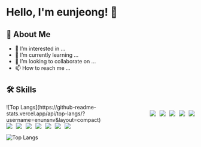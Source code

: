 # Hello, I'm eunjeong! 🌱



## 🚀 About Me

- 👀 I’m interested in ...
- 📔 I’m currently learning ...
- 💞️ I’m looking to collaborate on ...
- 📫 How to reach me ...



## 🛠️ Skills

<div style="display: flex; gap: 10px; align-items: center;">
  ![Top Langs](https://github-readme-stats.vercel.app/api/top-langs/?username=enunsnv&layout=compact) 
  
  <img src="https://img.shields.io/badge/react-%2320232a.svg?style=flat&logo=react&logoColor=%2361DAFB"/>
  <img src="https://img.shields.io/badge/html5-%23E34F26.svg?style=flat&logo=html5&logoColor=white"/>
  <img src="https://img.shields.io/badge/javascript-%23323330.svg?style=flat&logo=javascript&logoColor=%23F7DF1E"/>
  <img src="https://img.shields.io/badge/tailwindcss-%2338B2AC.svg?style=flat&logo=tailwind-css&logoColor=white"/>
  <img src="https://img.shields.io/badge/styled--components-DB7093?style=flat&logo=styled-components&logoColor=white"/>
</div>
<div style="display: flex; gap: 10px; align-items: center;">
  <img src="https://img.shields.io/badge/Next-black?style=flat&logo=next.js&logoColor=white"/>
  <img src="https://img.shields.io/badge/node.js-6DA55F?style=flat&logo=node.js&logoColor=white"/>
  <img src="https://img.shields.io/badge/vite-%23646CFF.svg?style=flat&logo=vite&logoColor=white"/>
  <img src="https://img.shields.io/badge/netlify-%23000000.svg?style=flat&logo=netlify&logoColor=#00C7B7"/>
  <img src="https://img.shields.io/badge/figma-%23F24E1E.svg?style=flat&logo=figma&logoColor=white"/>
  <img src="https://img.shields.io/badge/Notion-%23000000.svg?style=flat&logo=notion&logoColor=white"/>
  <img src="https://img.shields.io/badge/github-%23121011.svg?style=flat&logo=github&logoColor=white"/>
</div>

![Top Langs](https://github-readme-stats.vercel.app/api/top-langs/?username=enunsnv&layout=compact)

<!---
enunsnv/enunsnv is a ✨ special ✨ repository because its `README.md` (this file) appears on your GitHub profile.
You can click the Preview link to take a look at your changes.
- 🌱 I’m currently learning **[Technology or Language]**
- 👨‍💻 All of my projects are available at [My Portfolio](https://yourportfolio.com)
- 📫 How to reach me **your.email@example.com**
- 📄 Know about my experiences [My Resume](https://yourresume.com)

--->


